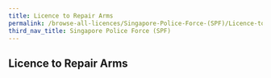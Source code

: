 ```yaml
---
title: Licence to Repair Arms
permalink: /browse-all-licences/Singapore-Police-Force-(SPF)/Licence-to-Repair-Arms
third_nav_title: Singapore Police Force (SPF)
---
```

## Licence to Repair Arms
